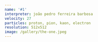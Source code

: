 ```yaml
---
name: '#1'
interpreter: joão pedro ferreira barbosa
velocity: 27
particles: proton, pion, kaon, electron
resolution: 512x512
image: /gallery/the-one.jpeg
---
```

